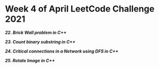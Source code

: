 # Week 4 of April LeetCode Challenge 2021

***22. Brick Wall problem in C++***

***23. Count binary substring in C++***

***24. Critical connections in a Network using DFS in C++***

***25. Rotate Image in C++***



